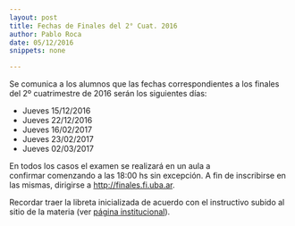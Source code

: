 ```yaml
---
layout: post
title: Fechas de Finales del 2° Cuat. 2016
author: Pablo Roca
date: 05/12/2016
snippets: none

---
```

<div class="entry-content">
						<p>Se comunica a los alumnos que las fechas correspondientes a los finales del 2º cuatrimestre de 2016&nbsp;serán los&nbsp;siguientes días:</p>
<ul>
<li>Jueves 15/12/2016</li>
<li>Jueves 22/12/2016</li>
<li>Jueves 16/02/2017</li>
<li>Jueves 23/02/2017</li>
<li>Jueves 02/03/2017</li>
</ul>
<p>En todos los casos el examen se realizará en un aula a confirmar&nbsp;comenzando a las 18:00 hs sin excepción. A fin de inscribirse en las mismas, dirigirse a&nbsp;<a href="http://finales.fi.uba.ar/">http://finales.fi.uba.ar</a>.</p>
<p>Recordar traer la libreta inicializada de acuerdo con el instructivo subido al sitio de la materia (ver <a title="Institucional" href="/institucional">página institucional</a>).</p>
											</div>
